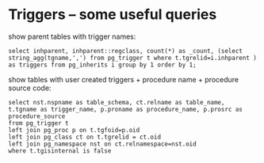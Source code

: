 # Triggers – some useful queries
show parent tables with trigger names:
```
select inhparent, inhparent::regclass, count(*) as _count, (select string_agg(tgname,',') from pg_trigger t where t.tgrelid=i.inhparent ) as triggers from pg_inherits i group by 1 order by 1;
```
show tables with user created triggers  + procedure name + procedure source code:
```
select nst.nspname as table_schema, ct.relname as table_name,
t.tgname as trigger_name, p.proname as procedure_name, p.prosrc as procedure_source
from pg_trigger t
left join pg_proc p on t.tgfoid=p.oid
left join pg_class ct on t.tgrelid = ct.oid
left join pg_namespace nst on ct.relnamespace=nst.oid
where t.tgisinternal is false
```
